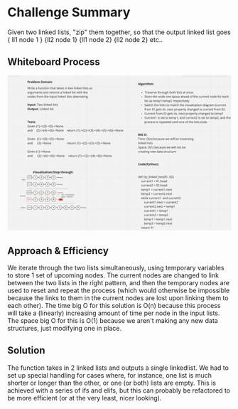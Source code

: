 # Challenge Summary
Given two linked lists, "zip" them together, so that the output linked list goes { ll1 node 1 } {ll2 node 1} {ll1 node 2} {ll2 node 2} etc..

## Whiteboard Process
![whiteboard](whiteboard1.png)

## Approach & Efficiency
We iterate through the two lists simultaneously, using temporary variables to store 1 set of upcoming nodes. The current nodes are changed to link between the two lists in the right pattern, and then the temporary nodes are used to reset and repeat the process (which would otherwise be impossible because the links to them in the current nodes are lost upon linking them to each other).
The time big O for this solution is O(n) because this process will take a (linearly) increasing amount of time per node in the input lists. The space big O for this is O(1) because we aren't making any new data structures, just modifying one in place.

## Solution
The function takes in 2 linked lists and outputs a single linkedlist. We had to set up special handling for cases where, for instance, one list is much shorter or longer than the other, or one (or both) lists are empty. This is achieved with a series of ifs and elifs, but this can probably be refactored to be more efficient (or at the very least, nicer looking).

